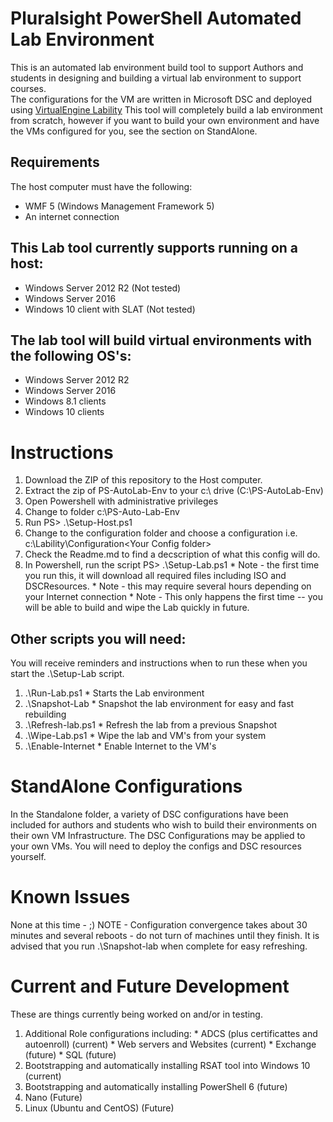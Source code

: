 # Pluralsight PowerShell Automated Lab Environment
This is an automated lab environment build tool to support Authors and students in designing and building a virtual lab environment to support courses.  
The configurations for the VM are written in Microsoft DSC and deployed using [VirtualEngine Lability](https://github.com/VirtualEngine/Lability)
This tool will completely build a lab environment from scratch, however if you want to build your own
environment and have the VMs configured for you, see the section on StandAlone.

## Requirements
The host computer must have the following:
* WMF 5 (Windows Management Framework 5)
* An internet connection

## This Lab tool currently supports running on a host:
* Windows Server 2012 R2 (Not tested)
* Windows Server 2016
* Windows 10 client with SLAT (Not tested)

## The lab tool will build virtual environments with the following OS's:
* Windows Server 2012 R2
* Windows Server 2016
* Windows 8.1 clients
* Windows 10 clients

# Instructions 
1. Download the ZIP of this repository to the Host computer.
2. Extract the zip of PS-AutoLab-Env to your c:\ drive (C:\PS-AutoLab-Env)
3. Open Powershell with administrative privileges
4. Change to folder c:\PS-Auto-Lab-Env
5. Run PS> .\Setup-Host.ps1
6. Change to the configuration folder and choose a configuration i.e. c:\Lability\Configuration\<Your Config folder>
7. Check the Readme.md to find a decscription of what this config will do.
8. In Powershell, run the script PS> .\Setup-Lab.ps1
        * Note - the first time you run this, it will download all required files including ISO and DSCResources.
        * Note - this may require several hours depending on your Internet connection
        * Note - This only happens the first time -- you will be able to build and wipe the 
                Lab quickly in future.

## Other scripts you will need:
You will receive reminders and instructions when to run these when you start the .\Setup-Lab script.
1. .\Run-Lab.ps1 * Starts the Lab environment
2. .\Snapshot-Lab * Snapshot the lab environment for easy and fast rebuilding
3. .\Refresh-lab.ps1 * Refresh the lab from a previous Snapshot
4. .\Wipe-Lab.ps1 * Wipe the lab and VM's from your system
5. .\Enable-Internet * Enable Internet to the VM's 

# StandAlone Configurations
In the Standalone folder, a variety of DSC configurations have been included for authors and students
who wish to build their environments on their own VM Infrastructure.
The DSC Configurations may be applied to your own VMs.
You will need to deploy the configs and DSC resources yourself.

# Known Issues
None at this time - ;)
NOTE - Configuration convergence takes about 30 minutes and several reboots - do not turn of machines 
       until they finish. It is advised that you run .\Snapshot-lab when complete for easy refreshing.

# Current and Future Development
These are things currently being worked on and/or in testing.

1. Additional Role configurations including:
        * ADCS (plus certificattes and autoenroll) (current)
        * Web servers and Websites (current)
        * Exchange (future)
        * SQL (future)
2. Bootstrapping and automatically installing RSAT tool into Windows 10 (current)
3. Bootstrapping and automatically installing PowerShell 6 (future)
4. Nano (Future)
5. Linux (Ubuntu and CentOS) (Future)
